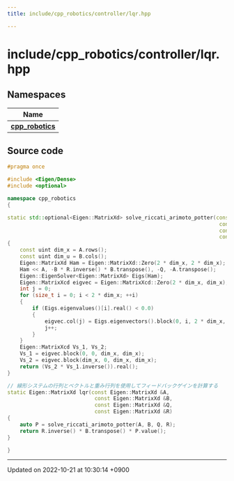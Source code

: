 ```yaml
---
title: include/cpp_robotics/controller/lqr.hpp

---
```


# include/cpp_robotics/controller/lqr.hpp



## Namespaces

| Name           |
| -------------- |
| **[cpp_robotics](/cpp_robotics/doxybook/Namespaces/namespacecpp__robotics/)**  |




## Source code

```cpp
#pragma once

#include <Eigen/Dense>
#include <optional>

namespace cpp_robotics
{

static std::optional<Eigen::MatrixXd> solve_riccati_arimoto_potter(const Eigen::MatrixXd &A,
                                                                    const Eigen::MatrixXd &B,
                                                                    const Eigen::MatrixXd &Q,
                                                                    const Eigen::MatrixXd &R)
{
    const uint dim_x = A.rows();
    const uint dim_u = B.cols();
    Eigen::MatrixXd Ham = Eigen::MatrixXd::Zero(2 * dim_x, 2 * dim_x);
    Ham << A, -B * R.inverse() * B.transpose(), -Q, -A.transpose();
    Eigen::EigenSolver<Eigen::MatrixXd> Eigs(Ham);
    Eigen::MatrixXcd eigvec = Eigen::MatrixXcd::Zero(2 * dim_x, dim_x);
    int j = 0;
    for (size_t i = 0; i < 2 * dim_x; ++i)
    {
        if (Eigs.eigenvalues()[i].real() < 0.0)
        {
            eigvec.col(j) = Eigs.eigenvectors().block(0, i, 2 * dim_x, 1);
            j++;
        }
    }
    Eigen::MatrixXcd Vs_1, Vs_2;
    Vs_1 = eigvec.block(0, 0, dim_x, dim_x);
    Vs_2 = eigvec.block(dim_x, 0, dim_x, dim_x);
    return (Vs_2 * Vs_1.inverse()).real();
}

// 線形システムの行列とベクトルと重み行列を使用してフィードバックゲインを計算する
static Eigen::MatrixXd lqr(const Eigen::MatrixXd &A,
                            const Eigen::MatrixXd &B,
                            const Eigen::MatrixXd &Q,
                            const Eigen::MatrixXd &R)
{
    auto P = solve_riccati_arimoto_potter(A, B, Q, R);
    return R.inverse() * B.transpose() * P.value();
}

}
```


-------------------------------

Updated on 2022-10-21 at 10:30:14 +0900
